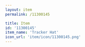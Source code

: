 ```yaml
---
layout: item
permalink: /11300145

title: Item
id: '11300145'
item_name: 'Tracker Hat'
icon_url: 'item/icon/11300145.png'
---
```

